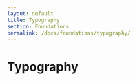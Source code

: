 ```yaml
---
layout: default
title: Typography
section: Foundations
permalink: /docs/foundations/typography/
---
```


# Typography

